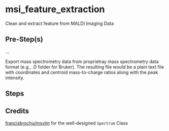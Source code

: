 # msi_feature_extraction
Clean and extract feature from MALDI Imaging Data 

## Pre-Step(s)
...

Export mass spectrometry data from proprietray mass spectrometry data format (e.g., .D folder for Bruker). The resulting file would be a plain text file with coordinates and centroid mass-to-charge ratios along with the peak intensity.

## Steps



## Credits

[francisbrochu/msvlm](https://github.com/francisbrochu/msvlm) for the well-designed `Spectrum` Class
